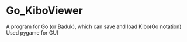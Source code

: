 # Go_KiboViewer

A program for Go (or Baduk), which can save and load Kibo(Go notation)
Used pygame for GUI
